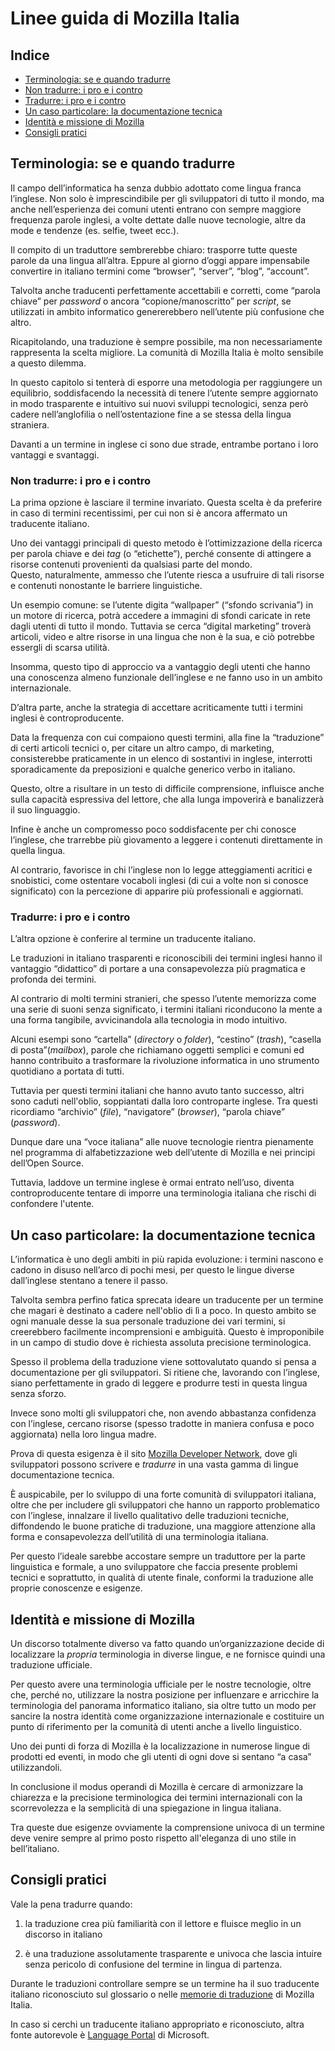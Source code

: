 # Linee guida di Mozilla Italia
## Indice
* [Terminologia: se e quando tradurre](#terminologia-se-e-quando-tradurre)
* [Non tradurre: i pro e i contro](#non-tradurre-i-pro-e-i-contro)
* [Tradurre: i pro e i contro](#tradurre-i-pro-e-i-contro)
* [Un caso particolare: la documentazione tecnica](#un-caso-particolare-la-documentazione-tecnica)
* [Identità e missione di Mozilla](#identità-e-missione-di-mozilla)
* [Consigli pratici](#consigli-pratici)

## Terminologia: se e quando tradurre
Il campo dell’informatica ha senza dubbio adottato come lingua franca l’inglese. Non solo è imprescindibile per gli sviluppatori di tutto il mondo, ma anche nell’esperienza dei comuni utenti entrano con sempre maggiore frequenza parole inglesi, a volte dettate dalle nuove tecnologie, altre da mode e tendenze (es. selfie, tweet ecc.).

Il compito di un traduttore sembrerebbe chiaro: trasporre tutte queste parole da una lingua all’altra. Eppure al giorno d’oggi appare impensabile convertire in italiano termini come “browser”, “server”, “blog”, “account”.

 Talvolta anche traducenti perfettamente accettabili e corretti, come “parola chiave” per  *password* o ancora “copione/manoscritto” per *script*, se utilizzati in ambito informatico genererebbero nell’utente più confusione che altro.

Ricapitolando, una traduzione è sempre possibile, ma non necessariamente rappresenta la scelta migliore. La comunità di Mozilla Italia è molto sensibile a questo dilemma.

In questo capitolo si tenterà di esporre una metodologia per raggiungere un equilibrio, soddisfacendo la necessità di tenere l’utente sempre aggiornato in modo trasparente e intuitivo sui nuovi sviluppi tecnologici, senza però cadere nell’anglofilia o nell’ostentazione fine a se stessa della lingua straniera.

Davanti a un termine in inglese ci sono due strade, entrambe portano i loro vantaggi e svantaggi.

### Non tradurre: i pro e i contro
La prima opzione è lasciare il termine invariato.
Questa scelta è da preferire in caso di termini recentissimi, per cui non si è ancora affermato un traducente italiano.

Uno dei vantaggi principali di questo metodo è l’ottimizzazione della ricerca per parola chiave e dei *tag* (o “etichette”), perché consente di attingere a risorse contenuti provenienti da qualsiasi parte del mondo.
<br>Questo, naturalmente, ammesso che l’utente riesca a usufruire di tali risorse  e contenuti nonostante le barriere linguistiche.

Un esempio comune: se l’utente digita “wallpaper” (“sfondo scrivania”) in un motore di ricerca, potrà accedere a immagini di sfondi caricate in rete dagli utenti di tutto il mondo. Tuttavia se cerca “digital marketing” troverà articoli, video e altre risorse in una lingua che non è la sua, e ciò potrebbe essergli di scarsa utilità.

Insomma, questo tipo di approccio va a vantaggio degli utenti che hanno una conoscenza almeno funzionale dell’inglese e ne fanno uso in un ambito internazionale.

D’altra parte, anche la strategia di accettare acriticamente tutti i termini inglesi è controproducente.

Data la frequenza con cui compaiono questi termini, alla fine la “traduzione” di certi articoli tecnici o, per citare un altro campo, di marketing, consisterebbe praticamente in un elenco di sostantivi in inglese, interrotti sporadicamente da preposizioni e qualche generico verbo in italiano.

Questo, oltre a risultare in un testo di difficile comprensione, influisce anche sulla capacità espressiva del lettore, che alla lunga impoverirà e banalizzerà il suo linguaggio.

Infine è anche un compromesso poco soddisfacente per chi conosce l’inglese, che trarrebbe più giovamento a leggere i contenuti direttamente in quella lingua.

Al contrario, favorisce in chi l’inglese non lo legge atteggiamenti acritici e snobistici, come ostentare vocaboli inglesi (di cui a volte non si conosce significato) con la percezione di apparire più professionali e aggiornati.

### Tradurre: i pro e i contro
L’altra opzione è conferire al termine un traducente italiano.


Le traduzioni in italiano trasparenti e riconoscibili dei termini inglesi hanno il vantaggio “didattico” di portare a una consapevolezza più pragmatica e profonda dei termini.

Al contrario di molti termini stranieri, che spesso l’utente memorizza come una serie di suoni senza significato, i termini italiani riconducono la mente a una forma tangibile, avvicinandola alla tecnologia in modo intuitivo.

Alcuni esempi sono “cartella” (*directory* o *folder*), “cestino” (*trash*), “casella di posta”(*mailbox*), parole che richiamano oggetti semplici e comuni ed hanno contribuito a trasformare la rivoluzione informatica in uno strumento quotidiano a portata di tutti.

Tuttavia per questi termini italiani che hanno avuto tanto successo, altri sono caduti nell'oblio, soppiantati dalla loro controparte inglese. Tra questi ricordiamo “archivio” (*file*), “navigatore” (*browser*), “parola chiave” (*password*).

Dunque dare una “voce italiana” alle nuove tecnologie rientra pienamente nel programma di alfabetizzazione web dell’utente di Mozilla e nei principi dell’Open Source.

Tuttavia, laddove un termine inglese è ormai entrato nell’uso, diventa controproducente tentare di imporre una terminologia italiana che rischi di confondere l'utente.

## Un caso particolare: la documentazione tecnica
L’informatica è uno degli ambiti in più rapida evoluzione: i termini nascono e cadono in disuso nell’arco di pochi mesi, per questo le lingue diverse dall’inglese stentano a tenere il passo.

Talvolta sembra perfino fatica sprecata ideare un traducente per un termine che magari è destinato a cadere nell'oblio di lì a poco.
In questo ambito se ogni manuale desse la sua personale traduzione dei vari termini, si creerebbero facilmente incomprensioni e ambiguità. Questo è improponibile in un campo di studio dove è richiesta assoluta precisione terminologica.

Spesso il problema della traduzione viene sottovalutato quando si pensa a documentazione per gli sviluppatori. Si ritiene che, lavorando con l’inglese, siano perfettamente in grado di leggere e produrre testi in questa lingua senza sforzo.

Invece sono molti gli sviluppatori che, non avendo abbastanza confidenza con l’inglese, cercano risorse (spesso tradotte in maniera confusa e poco aggiornata) nella loro lingua madre.

Prova di questa esigenza è il sito [Mozilla Developer Network](https://developer.mozilla.org/), dove gli sviluppatori possono scrivere e *tradurre* in una vasta gamma di lingue documentazione tecnica.

È auspicabile, per lo sviluppo di una forte comunità di sviluppatori italiana, oltre che per includere gli sviluppatori che hanno un rapporto problematico con l’inglese, innalzare il livello qualitativo delle traduzioni tecniche, diffondendo le buone pratiche di traduzione, una maggiore attenzione alla forma e consapevolezza dell’utilità di una terminologia italiana.

Per questo l’ideale sarebbe accostare sempre un traduttore per la parte linguistica e formale, a uno sviluppatore che faccia presente problemi tecnici e soprattutto, in qualità di utente finale, conformi la traduzione alle proprie conoscenze e esigenze.

## Identità e missione di Mozilla
Un discorso totalmente diverso va fatto quando un’organizzazione decide di localizzare la *propria* terminologia in diverse lingue, e ne fornisce quindi una traduzione ufficiale.

Per questo avere una  terminologia ufficiale per le nostre tecnologie, oltre che, perché no, utilizzare la nostra posizione per influenzare e arricchire la terminologia del panorama informatico italiano, sia oltre tutto un modo per sancire la nostra identità come organizzazione internazionale e costituire un punto di riferimento per la comunità di utenti anche a livello linguistico.

Uno dei punti di forza di Mozilla è la localizzazione in numerose lingue di prodotti ed eventi, in modo che gli utenti di ogni dove si sentano “a casa” utilizzandoli.

In conclusione il modus operandi di Mozilla è cercare di armonizzare la chiarezza e la precisione terminologica dei termini internazionali con la scorrevolezza e la semplicità di una spiegazione in lingua italiana.

Tra queste due esigenze ovviamente la comprensione univoca di un termine deve venire sempre al primo posto rispetto all'eleganza di uno stile in bell’italiano.

## Consigli pratici
Vale la pena tradurre quando:

1. la traduzione crea più familiarità con il lettore e fluisce meglio in un discorso in italiano

2. è una traduzione assolutamente trasparente e univoca che lascia intuire senza pericolo di confusione del termine in lingua di partenza.

Durante le traduzioni controllare sempre se un termine ha il suo traducente italiano riconosciuto sul glossario o nelle [memorie di traduzione](https://transvision.mozfr.org/) di Mozilla Italia.

In caso si cerchi un traducente italiano appropriato e riconosciuto, altra fonte autorevole è [Language Portal](https://www.microsoft.com/Language/en-US/Search.aspx?sString=%s&langID=it-IT) di Microsoft.
